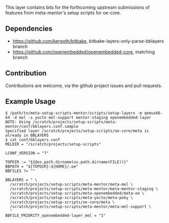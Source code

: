 This layer contains bits for the forthcoming upstream submissions of features
from meta-mentor's setup scripts for oe-core.

## Dependencies

- https://github.com/kergoth/bitbake, bitbake-layers-only-parse-bblayers branch
- https://github.com/openembedded/openembedded-core, matching branch

## Contribution

Contributions are welcome, via the github project issues and pull requests.

## Example Usage

```
$ /path/to/meta-setup-scripts-mentor/scripts/setup-layers -m qemux86-64 -d mel -s yocto mel-support mentor-staging openembedded-layer
NOTE: Using /scratch/projects/setup-scripts/meta-mentor/conf/bblayers.conf.sample
Specified layer /scratch/projects/setup-scripts/oe-core/meta is already in BBLAYERS
$ cat conf/bblayers.conf
MELDIR = "/scratch/projects/setup-scripts"

LCONF_VERSION = "7"

TOPDIR := "${@os.path.dirname(os.path.dirname(FILE))}"
BBPATH = "${TOPDIR}:${HOME}/.oe"
BBFILES ?= ""

BBLAYERS = " \
  /scratch/projects/setup-scripts/meta-mentor/meta-mel \
  /scratch/projects/setup-scripts/meta-mentor/meta-mentor-staging \
  /scratch/projects/setup-scripts/meta-openembedded/meta-oe \
  /scratch/projects/setup-scripts/meta-yocto/meta-poky \
  /scratch/projects/setup-scripts/oe-core/meta \
  /scratch/projects/setup-scripts/meta-mentor/meta-mel-support \
  "
BBFILE_PRIORITY_openembedded-layer_mel = "1"
```
